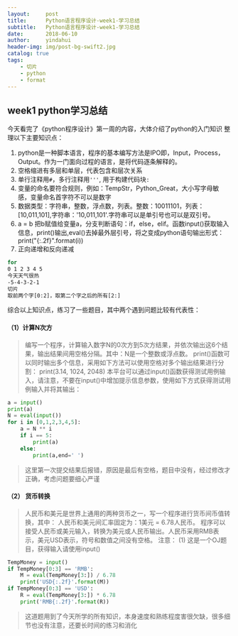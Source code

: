 ```yaml
---
layout:     post
title:      Python语言程序设计-week1-学习总结
subtitle:   Python语言程序设计-week1-学习总结
date:       2018-06-10
author:     yindahui
header-img: img/post-bg-swift2.jpg
catalog: true
tags:
    - 切片
    - python
    - format
---
```


## week1 python学习总结
今天看完了《python程序设计》第一周的内容，大体介绍了python的入门知识
整理以下主要知识点：
1. python是一种脚本语言，程序的基本编写方法是IPO即，Input，Process，Output。作为一门面向过程的语言，是将代码逐条解释的。
2. 空格缩进有多层和单层，代表包含和层次关系
3. 单行注释用`#`，多行注释用`'''`, 用于构建代码块`:`
4. 变量的命名要符合规则，例如：TempStr，Python_Great，大小写字母敏感，变量命名首字符不可以是数字
5. 数据类型：字符串，整数，浮点数，列表。整数：10011101，列表：[10,011,101],字符串：'10,011,101'.字符串可以是单引号也可以是双引号。
6. a = b 把b赋值给变量a，分支判断语句：if，else，elif。函数input()获取输入信息，print()输出,eval()去掉最外层引号，将之变成python语句输出形式：print("{:.2f}".format(i))
7. 正向递增和反向递减
``` bash
for
0 1 2 3 4 5
今天天气很热
-5-4-3-2-1
切片
取前两个字[0:2]，取第二个字之后的所有[2:]
```

综合以上知识点，练习了一些题目，其中两个遇到问题比较有代表性：

#### （1）计算N次方
> 编写一个程序，计算输入数字N的0次方到5次方结果，并依次输出这6个结果，输出结果间用空格分隔。其中：N是一个整数或浮点数。
> print()函数可以同时输出多个信息，采用如下方法可以使用空格对多个输出结果进行分割：
> print(3.14, 1024, 2048)
> 本平台可以通过input()函数获得测试用例输入，请注意，不要在input()中增加提示信息参数，使用如下方式获得测试用例输入并将其输出：

``` python
a = input()
print(a)
N = eval(input())
for i in [0,1,2,3,4,5]:
    a = N ** i
    if i == 5:
        print(a)
    else:
        print(a,end=' ')
```
> 这里第一次提交结果后报错，原因是最后有空格，题目中没有，经过修改才正确，考虑问题要细心严谨

#### （2） 货币转换
> 人民币和美元是世界上通用的两种货币之一，写一个程序进行货币间币值转换，其中：
> 人民币和美元间汇率固定为：1美元 = 6.78人民币。
> 程序可以接受人民币或美元输入，转换为美元或人民币输出。人民币采用RMB表示，美元USD表示，符号和数值之间没有空格。
> 注意：
> (1) 这是一个OJ题目，获得输入请使用input() 

``` python
TempMoney = input()
if TempMoney[0:3] == 'RMB':
    M = eval(TempMoney[3:]) / 6.78
    print('USD{:.2f}'.format(M))
if TempMoney[0:3] == 'USD':
    R = eval(TempMoney[3:]) * 6.78
    print('RMB{:.2f}'.format(R))
```

> 这道题用到了今天所学的所有知识，本身速度和熟练程度害很欠缺，很多细节也没有注意，还要长时间的练习和消化